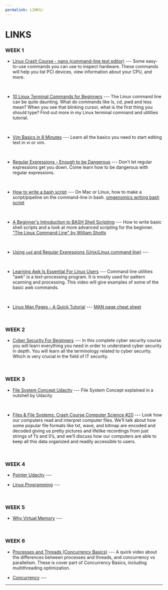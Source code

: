 ```yaml
---
permalink: LINKS/
---
```


# LINKS

### WEEK 1

* [Linux Crash Course - nano (command-line text editor)](https://www.youtube.com/watch?v=DLeATFgGM-A) ---
Some easy-to-use commands you can use to inspect hardware. 
These commands will help you list PCI devices, view information about your CPU, and more.
<br>

* [10 Linux Terminal Commands for Beginners](https://youtu.be/CpTfQ-q6MPU?si=5sUV0UmBhe3WNnw6) ---
The Linux command line can be quite daunting. What do commands like ls, cd, pwd and less mean? When you see that blinking cursor, what is the first thing you should type? Find out more in my Linux terminal command and utilities tutorial.
<br>

* [Vim Basics in 8 Minutes](https://youtu.be/ggSyF1SVFr4?si=gBFYxZAW_b9Wdtaz) ---
Learn all the basics you need to start editing text in vi or vim.
<br>

* [Regular Expressions - Enough to be Dangerous](https://youtu.be/bgBWp9EIlMM?si=5YItOVwzvKNwFtNp) ---
Don't let regular expressions get you down. Come learn how to be dangerous with regular expressions.
<br>

* [How to write a bash script](https://youtu.be/F-gskSl4pwQ?si=IQngbt2X2NJVqbc9) ---
On Mac or Linux, how to make a script/pipeline on the command-line in bash. 
[omgenomics writing bash script](omgenomics.com/writing-bash-script)
<br>

* [A Beginner's Introduction to BASH Shell Scripting](https://youtu.be/_n5ZegzieSQ?si=vC_1oQP0tRDKqi2U) ---
How to write basic shell scripts and a look at more advanced scripting for the beginner.
["The Linux Command Line" by William Shotts](http://linuxcommand.org/tlcl.php)
<br>

* [Using `sed` and Regular Expressions (Unix/Linux command line)](https://youtu.be/QaGhpqRll_k?si=xbwtjn2fk4FvbEBO) ---
<br>

* [Learning Awk Is Essential For Linux Users](https://youtu.be/9YOZmI-zWok?si=EPsV5VcdKk2gA5zg) ---
Command line utilities "awk"  is a text-processing program.  It is mostly used for pattern scanning and processing. This video will give examples of some of the basic awk commands.
<br>

* [Linux Man Pages - A Quick Tutorial](https://youtu.be/uJnrh9hAQR0?si=O2c7Kx2VUdMyX-TY) ---
[MAN page cheat sheet](https://www.linuxtrainingacademy.com/man)

<br>

### WEEK 2

* [Cyber Security For Beginners](https://youtu.be/U_P23SqJaDc?si=RPLTsxof22Pr3yCY) ---
In this complete cyber security course you will learn everything you need in order to understand cyber security in depth. You will learn all the terminology related to cyber security. Which is very crucial in the field of IT security.

<br>

### WEEK 3

* [File System Concept Udacity](https://youtu.be/mzUyMy7Ihk0?si=ZBLCcaddpSMRh-1Q) ---
File System Concept explained in a nutshell by Udacity

<br>

* [Files & File Systems: Crash Course Computer Science #20](https://youtu.be/KN8YgJnShPM?si=iQcfaHBRxsfdmg5N) ---
Look how our computers read and interpret computer files. We’ll talk about how some popular file formats like txt, wave, and bitmap are encoded and decoded giving us pretty pictures and lifelike recordings from just strings of 1’s and 0’s, and we’ll discuss how our computers are able to keep all this data organized and readily accessible to users.

<br>

### WEEK 4

* [Pointer Udacity](https://youtu.be/ORWALSp4AX0?si=sVw1KJ4dNNx5Y1BY) ---

* [Linux Programming](https://youtu.be/sWbUDq4S6Y8?si=sYr2PJqlnPlINXiL) ---

<br>

### WEEK 5

* [Why Virtual Memory](https://youtu.be/3kRBVdnLBW4?si=Y3sjVMqmxA_j9TP9) ---


<br>

### WEEK 6

* [Processes and Threads (Concurrency Basics)](https://youtu.be/Wv7mzX8w3jI?si=XOIps17w1YsJyg32) ---
A quick video about the differences between processes and threads, and concurrency vs parallelism.  These is cover part of Concurrency Basics, including multithreading optimization. 

* [Concurrency](https://youtu.be/xPiu2IzsGfY?si=zHTFaDoFyMjq1QRS) ---

<hr>
